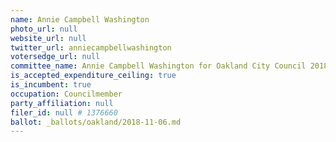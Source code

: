 ```yaml
---
name: Annie Campbell Washington
photo_url: null
website_url: null
twitter_url: anniecampbellwashington
votersedge_url: null
committee_name: Annie Campbell Washington for Oakland City Council 2018
is_accepted_expenditure_ceiling: true
is_incumbent: true
occupation: Councilmember
party_affiliation: null
filer_id: null # 1376660
ballot: _ballots/oakland/2018-11-06.md
---
```

